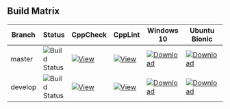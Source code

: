 ## Build Matrix

| Branch  | Status | CppCheck | CppLint | Windows 10 | Ubuntu Bionic | openSuse Leap |
|---------|--------|----------|---------|------------|---------------|---------------|
| master  | ![Build Status](https://gitlab.com/galaxia-project/blockchain/xi/badges/master/build.svg)  | [![View](https://img.shields.io/badge/%20-CppCheck-orange.svg?logo=Google-Analytics)](https://gitlab.com/galaxia-project/blockchain/xi/-/jobs/artifacts/master/download?job=CppCheck) | [![View](https://img.shields.io/badge/%20-CppLint-orange.svg?logo=ESLint)](https://gitlab.com/galaxia-project/blockchain/xi/-/jobs/artifacts/master/download?job=CppLint) | [![Download](https://img.shields.io/badge/%20-download-blue.svg?logo=Windows)](https://gitlab.com/galaxia-project/blockchain/xi/-/jobs/artifacts/master/download?job=Window%2010) | [![Download](https://img.shields.io/badge/%20-download-blue.svg?logo=Ubuntu)](https://gitlab.com/galaxia-project/blockchain/xi/-/jobs/artifacts/master/download?job=Ubuntu%20Bionic) | [![Download](https://img.shields.io/badge/%20-download-blue.svg?logo=Linux)](https://gitlab.com/galaxia-project/blockchain/xi/-/jobs/artifacts/master/download?job=openSuse%20Leap) |
| develop  | ![Build Status](https://gitlab.com/galaxia-project/blockchain/xi/badges/develop/build.svg)  | [![View](https://img.shields.io/badge/%20-CppCheck-orange.svg?logo=Google-Analytics)](https://gitlab.com/galaxia-project/blockchain/xi/-/jobs/artifacts/develop/download?job=CppCheck) | [![View](https://img.shields.io/badge/%20-CppLint-orange.svg?logo=ESLint)](https://gitlab.com/galaxia-project/blockchain/xi/-/jobs/artifacts/develop/download?job=CppLint) | [![Download](https://img.shields.io/badge/%20-download-blue.svg?logo=Windows)](https://gitlab.com/galaxia-project/blockchain/xi/-/jobs/artifacts/develop/download?job=Window%2010) | [![Download](https://img.shields.io/badge/%20-download-blue.svg?logo=Ubuntu)](https://gitlab.com/galaxia-project/blockchain/xi/-/jobs/artifacts/develop/download?job=Ubuntu%20Bionic) | [![Download](https://img.shields.io/badge/%20-download-blue.svg?logo=Linux)](https://gitlab.com/galaxia-project/blockchain/xi/-/jobs/artifacts/develop/download?job=openSuse%20Leap) |
